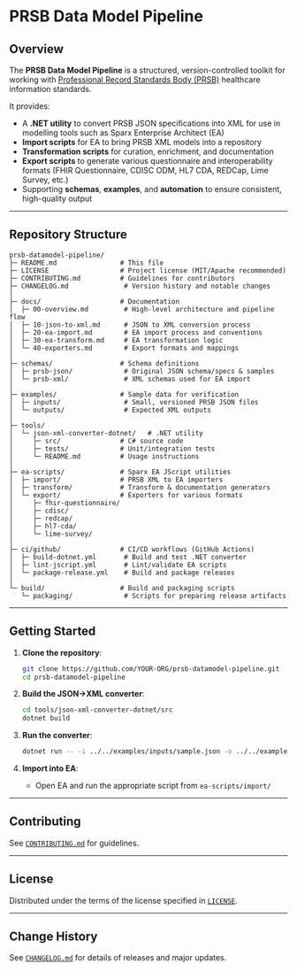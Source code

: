 # PRSB Data Model Pipeline

## Overview

The **PRSB Data Model Pipeline** is a structured, version-controlled toolkit for working with [Professional Record Standards Body (PRSB)](https://theprsb.org/) healthcare information standards.

It provides:

* A **.NET utility** to convert PRSB JSON specifications into XML for use in modelling tools such as Sparx Enterprise Architect (EA)
* **Import scripts** for EA to bring PRSB XML models into a repository
* **Transformation scripts** for curation, enrichment, and documentation
* **Export scripts** to generate various questionnaire and interoperability formats (FHIR Questionnaire, CDISC ODM, HL7 CDA, REDCap, Lime Survey, etc.)
* Supporting **schemas**, **examples**, and **automation** to ensure consistent, high-quality output

---

## Repository Structure

```
prsb-datamodel-pipeline/
├─ README.md                # This file
├─ LICENSE                  # Project license (MIT/Apache recommended)
├─ CONTRIBUTING.md          # Guidelines for contributors
├─ CHANGELOG.md              # Version history and notable changes
│
├─ docs/                    # Documentation
│  ├─ 00-overview.md         # High-level architecture and pipeline flow
│  ├─ 10-json-to-xml.md      # JSON to XML conversion process
│  ├─ 20-ea-import.md        # EA import process and conventions
│  ├─ 30-ea-transform.md     # EA transformation logic
│  └─ 40-exporters.md        # Export formats and mappings
│
├─ schemas/                 # Schema definitions
│  ├─ prsb-json/             # Original JSON schema/specs & samples
│  └─ prsb-xml/              # XML schemas used for EA import
│
├─ examples/                # Sample data for verification
│  ├─ inputs/                # Small, versioned PRSB JSON files
│  └─ outputs/               # Expected XML outputs
│
├─ tools/
│  └─ json-xml-converter-dotnet/   # .NET utility
│     ├─ src/               # C# source code
│     ├─ tests/             # Unit/integration tests
│     └─ README.md          # Usage instructions
│
├─ ea-scripts/              # Sparx EA JScript utilities
│  ├─ import/               # PRSB XML to EA importers
│  ├─ transform/            # Transform & documentation generators
│  └─ export/               # Exporters for various formats
│     ├─ fhir-questionnaire/
│     ├─ cdisc/
│     ├─ redcap/
│     ├─ hl7-cda/
│     └─ lime-survey/
│
├─ ci/github/               # CI/CD workflows (GitHub Actions)
│  ├─ build-dotnet.yml       # Build and test .NET converter
│  ├─ lint-jscript.yml       # Lint/validate EA scripts
│  └─ package-release.yml    # Build and package releases
│
└─ build/                   # Build and packaging scripts
   └─ packaging/             # Scripts for preparing release artifacts
```

---

## Getting Started

1. **Clone the repository**:

   ```bash
   git clone https://github.com/YOUR-ORG/prsb-datamodel-pipeline.git
   cd prsb-datamodel-pipeline
   ```

2. **Build the JSON→XML converter**:

   ```bash
   cd tools/json-xml-converter-dotnet/src
   dotnet build
   ```

3. **Run the converter**:

   ```bash
   dotnet run -- -i ../../examples/inputs/sample.json -o ../../examples/outputs/sample.xml
   ```

4. **Import into EA**:

   * Open EA and run the appropriate script from `ea-scripts/import/`

---

## Contributing

See [`CONTRIBUTING.md`](CONTRIBUTING.md) for guidelines.

---

## License

Distributed under the terms of the license specified in [`LICENSE`](LICENSE).

---

## Change History

See [`CHANGELOG.md`](CHANGELOG.md) for details of releases and major updates.
